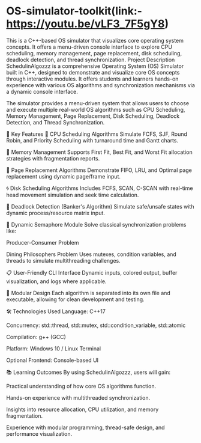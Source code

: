 # OS-simulator-toolkit(link:-https://youtu.be/vLF3_7F5gY8)
This is a C++-based OS simulator that visualizes core operating system concepts. It offers a menu-driven console interface to explore CPU scheduling, memory management, page replacement, disk scheduling, deadlock detection, and thread synchronization.
Project Description
SchedulinAlgozzz is a comprehensive Operating System (OS) Simulator built in C++, designed to demonstrate and visualize core OS concepts through interactive modules. It offers students and learners hands-on experience with various OS algorithms and synchronization mechanisms via a dynamic console interface.

The simulator provides a menu-driven system that allows users to choose and execute multiple real-world OS algorithms such as CPU Scheduling, Memory Management, Page Replacement, Disk Scheduling, Deadlock Detection, and Thread Synchronization.

🎯 Key Features
🔄 CPU Scheduling Algorithms
Simulate FCFS, SJF, Round Robin, and Priority Scheduling with turnaround time and Gantt charts.

💾 Memory Management
Supports First Fit, Best Fit, and Worst Fit allocation strategies with fragmentation reports.

📄 Page Replacement Algorithms
Demonstrate FIFO, LRU, and Optimal page replacement using dynamic page/frame input.

🌀 Disk Scheduling Algorithms
Includes FCFS, SCAN, C-SCAN with real-time head movement simulation and seek time calculation.

🧠 Deadlock Detection (Banker's Algorithm)
Simulate safe/unsafe states with dynamic process/resource matrix input.

🔐 Dynamic Semaphore Module
Solve classical synchronization problems like:

Producer-Consumer Problem

Dining Philosophers Problem
Uses mutexes, condition variables, and threads to simulate multithreading challenges.

📋 User-Friendly CLI Interface
Dynamic inputs, colored output, buffer visualization, and logs where applicable.

🧩 Modular Design
Each algorithm is separated into its own file and executable, allowing for clean development and testing.

🛠️ Technologies Used
Language: C++17

Concurrency: std::thread, std::mutex, std::condition_variable, std::atomic

Compilation: g++ (GCC)

Platform: Windows 10 / Linux Terminal

Optional Frontend: Console-based UI

📚 Learning Outcomes
By using SchedulinAlgozzz, users will gain:

Practical understanding of how core OS algorithms function.

Hands-on experience with multithreaded synchronization.

Insights into resource allocation, CPU utilization, and memory fragmentation.

Experience with modular programming, thread-safe design, and performance visualization.
